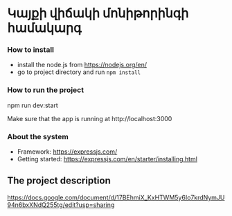 # Կայքի վիճակի մոնիթորինգի համակարգ

### How to install
- install the node.js from https://nodejs.org/en/
- go to project directory and run `npm install`

### How to run the project
npm run dev:start

Make sure that the app is running at http://localhost:3000

### About the system
- Framework: https://expressjs.com/
- Getting started: https://expressjs.com/en/starter/installing.html

## The project description
https://docs.google.com/document/d/17BEhmiX_KxHTWM5y6Io7krdNymJU94n6bxXNdQ255tg/edit?usp=sharing